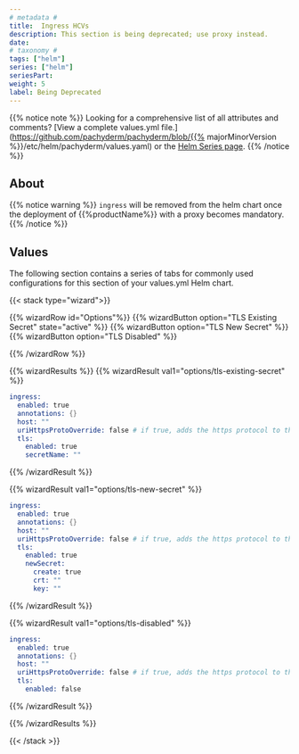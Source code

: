 ```yaml
---
# metadata # 
title:  Ingress HCVs
description: This section is being deprecated; use proxy instead.
date: 
# taxonomy #
tags: ["helm"]
series: ["helm"]
seriesPart:
weight: 5
label: Being Deprecated
--- 
```


{{% notice note %}}
Looking for a comprehensive list of all attributes and comments? [View a complete values.yml file.](https://github.com/pachyderm/pachyderm/blob/{{% majorMinorVersion %}}/etc/helm/pachyderm/values.yaml) or the [Helm Series page](/series/helm).
{{% /notice %}}
## About

{{% notice warning %}}
`ingress` will be removed from the helm chart once the deployment of {{%productName%}} with a proxy becomes mandatory.
{{% /notice %}}


## Values 

The following section contains a series of tabs for commonly used configurations for this section of your values.yml Helm chart. 


{{< stack type="wizard">}}

{{% wizardRow id="Options"%}}
{{% wizardButton option="TLS Existing Secret" state="active" %}}
{{% wizardButton option="TLS New Secret" %}}
{{% wizardButton option="TLS Disabled" %}}

{{% /wizardRow %}}

{{% wizardResults  %}}
{{% wizardResult val1="options/tls-existing-secret" %}}

```s
ingress:
  enabled: true
  annotations: {}
  host: ""
  uriHttpsProtoOverride: false # if true, adds the https protocol to the ingress URI routes without configuring certs
  tls:
    enabled: true
    secretName: ""
```
{{% /wizardResult %}}

{{% wizardResult val1="options/tls-new-secret" %}}
```s
ingress:
  enabled: true
  annotations: {}
  host: ""
  uriHttpsProtoOverride: false # if true, adds the https protocol to the ingress URI routes without configuring certs
  tls:
    enabled: true
    newSecret:
      create: true
      crt: ""
      key: ""
```
{{% /wizardResult %}}

{{% wizardResult val1="options/tls-disabled" %}}
```s
ingress:
  enabled: true
  annotations: {}
  host: ""
  uriHttpsProtoOverride: false # if true, adds the https protocol to the ingress URI routes without configuring certs
  tls:
    enabled: false
```
{{% /wizardResult %}}

{{% /wizardResults %}}

{{< /stack >}}

